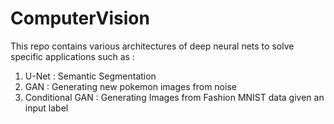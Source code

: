 # ComputerVision

This repo contains various architectures of deep neural nets to solve specific applications such as : 

1) U-Net : Semantic Segmentation
2) GAN   : Generating new pokemon images from noise
3) Conditional GAN : Generating Images from Fashion MNIST data given an input label
